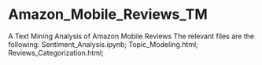 # Amazon_Mobile_Reviews_TM
A Text Mining Analysis of Amazon Mobile Reviews 
The relevant files are the following:
  Sentiment_Analysis.ipynb;
  Topic_Modeling.html;
  Reviews_Categorization.html;
